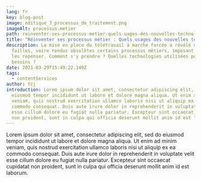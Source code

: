 ```yaml
---
lang: fr
key: blog-post
image: editique_3_processus_de_traitement.png
imageAlt: processus-metier
path: reinventer-ses-processus-metier-quels-uages-des-nouvelles-technologies
title: "Réinventer ses processus métier : Quels usages des nouvelles technologies ?"
description: La mise en place du télétravail à marche forcée a révélé des
  failles, voire rendus obsolètes certains processus métiers, imposant alors de
  les repenser. Comment s'y prendre ? Quelles technologies utilisées pour quels
  besoins ?
date: 2021-03-29T15:49:22.140Z
tags:
  - contentServices
author: tcj
introduction: Lorem ipsum dolor sit amet, consectetur adipiscing elit, sed do
  eiusmod tempor incididunt ut labore et dolore magna aliqua. Ut enim ad minim
  veniam, quis nostrud exercitation ullamco laboris nisi ut aliquip ex ea
  commodo consequat. Duis aute irure dolor in reprehenderit in voluptate velit
  esse cillum dolore eu fugiat nulla pariatur. Excepteur sint occaecat cupidatat
  non proident, sunt in culpa qui officia deserunt mollit anim id est laborum.
---
```

Lorem ipsum dolor sit amet, consectetur adipiscing elit, sed do eiusmod tempor incididunt ut labore et dolore magna aliqua. Ut enim ad minim veniam, quis nostrud exercitation ullamco laboris nisi ut aliquip ex ea commodo consequat. Duis aute irure dolor in reprehenderit in voluptate velit esse cillum dolore eu fugiat nulla pariatur. Excepteur sint occaecat cupidatat non proident, sunt in culpa qui officia deserunt mollit anim id est laborum.